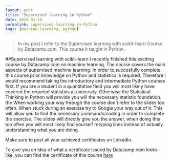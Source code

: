 ```yaml
---
layout: post
title: "Supervised learning in Python"
date: 2018-01-10
permalink: supervised-learning-in-Python
tags: [machine learning, python]
---
```


> In my post I refer to the Supervised learning with scikit-learn Course by Datacamp.com. This course it taught in Python.

##Supervised learning with scikit-learn 
I recently finished this exciting course by Datacamp.com on machine learning. The course covers the main aspects of supervised machine learning. In order to succesfully complete this
course prior knowledge on Python and statistics is required. Therefore I would recommend taking the introductory and intermediate Python courses first. 
If you are a student in a quantitative field you will most likely have covered the requried statistics at university. Otherwise the Statistical Thinking in Python will provide you will the necessary statistic foundation. the When working your way through the course don't refer to the slides too often. When stuck during an exercise try to Google your way out of it. This will
allow you to find the necessary commands/coding in order to complete the exercise. The slides will directly give you the answer, when doing this too often
you will most likely find yourself retyping lines instead of actually understanding what you are doing.

Make sure to post all your achieved certificates on LinkedIn.

To give you an idea of what a certificate issued by Datacamp.com looks like, you can find the certificate of this course [here](https://github.com/Thijsq/Datacamp/blob/raw/Supervised%20learning%20with%20scikit.pdf)
